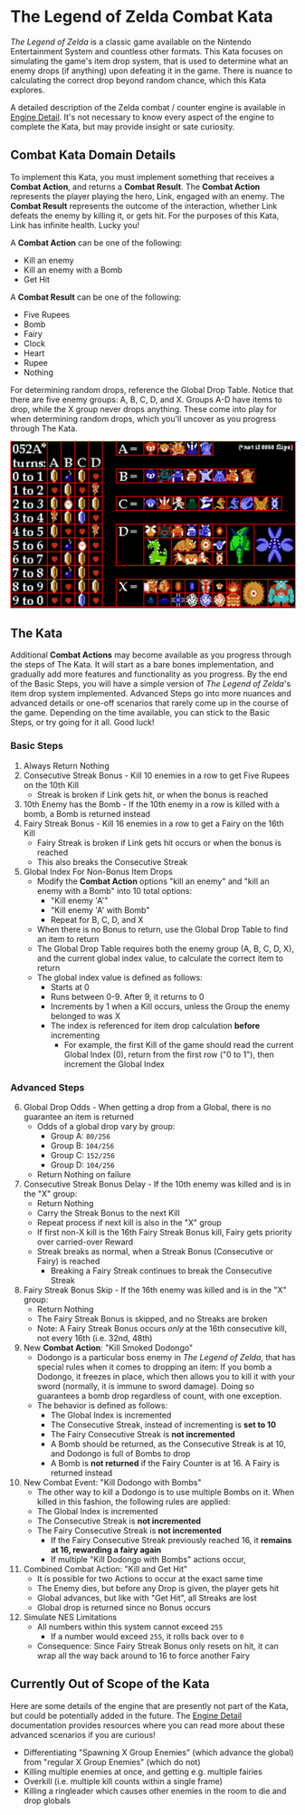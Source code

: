 ﻿# The Legend of Zelda Combat Kata
*The Legend of Zelda* is a classic game available on the Nintendo Entertainment System and countless other formats. This Kata focuses on simulating the game's item drop system, that is used to determine what an enemy drops (if anything) upon defeating it in the game. There is nuance to calculating the correct drop beyond random chance, which this Kata explores.

A detailed description of the Zelda combat / counter engine is available in [Engine Detail](./engine-detail.md). It's not necessary to know every aspect of the engine to complete the Kata, but may provide insight or sate curiosity.

## Combat Kata Domain Details
To implement this Kata, you must implement something that receives a **Combat Action**, and returns a **Combat Result**. The **Combat Action** represents the player playing the hero, Link, engaged with an enemy. The **Combat Result** represents the outcome of the interaction, whether Link defeats the enemy by killing it, or gets hit. For the purposes of this Kata, Link has infinite health. Lucky you!

A **Combat Action** can be one of the following:
- Kill an enemy
- Kill an enemy with a Bomb
- Get Hit

A **Combat Result** can be one of the following:
- Five Rupees
- Bomb
- Fairy
- Clock
- Heart
- Rupee
- Nothing

For determining random drops, reference the Global Drop Table. Notice that there are five enemy groups: A, B, C, D, and X. Groups A-D have items to drop, while the X group never drops anything. These come into play for when determining random drops, which you'll uncover as you progress through The Kata.

![Drop Table](./drop-table-full.png)

## The Kata
Additional **Combat Actions** may become available as you progress through the steps of The Kata. It will start as a bare bones implementation, and gradually add more features and functionality as you progress. By the end of the Basic Steps, you will have a simple version of *The Legend of Zelda*'s item drop system implemented. Advanced Steps go into more nuances and advanced details or one-off scenarios that rarely come up in the course of the game. Depending on the time available, you can stick to the Basic Steps, or try going for it all. Good luck!

### Basic Steps
1. Always Return Nothing
2. Consecutive Streak Bonus - Kill 10 enemies in a row to get Five Rupees on the 10th Kill
   - Streak is broken if Link gets hit, or when the bonus is reached
3. 10th Enemy has the Bomb - If the 10th enemy in a row is killed with a bomb, a Bomb is returned instead
4. Fairy Streak Bonus - Kill 16 enemies in a row to get a Fairy on the 16th Kill
   - Fairy Streak is broken if Link gets hit occurs or when the bonus is reached
   - This also breaks the Consecutive Streak
5. Global Index For Non-Bonus Item Drops
   - Modify the **Combat Action** options "kill an enemy" and "kill an enemy with a Bomb" into 10 total options:
      - "Kill enemy 'A'"
      - "Kill enemy 'A' with Bomb"
      - Repeat for B, C, D, and X
   - When there is no Bonus to return, use the Global Drop Table to find an item to return
   - The Global Drop Table requires both the enemy group (A, B, C, D, X), and the current global index value, to calculate the correct item to return
   - The global index value is defined as follows:
     - Starts at 0
     - Runs between 0-9. After 9, it returns to 0
     - Increments by 1 when a Kill occurs, unless the Group the enemy belonged to was X
     - The index is referenced for item drop calculation **before** incrementing
        - For example, the first Kill of the game should read the current Global Index (0), return from the first row ("0 to 1"), then increment the Global Index
   
### Advanced Steps
6. Global Drop Odds - When getting a drop from a Global, there is no guarantee an item is returned
   - Odds of a global drop vary by group:
      - Group A: `80/256`
      - Group B: `104/256`
      - Group C: `152/256`
      - Group D: `104/256`
   - Return Nothing on failure
7. Consecutive Streak Bonus Delay - If the 10th enemy was killed and is in the "X" group:
   - Return Nothing
   - Carry the Streak Bonus to the next Kill
   - Repeat process if next kill is also in the "X" group
   - If first non-X kill is the 16th Fairy Streak Bonus kill, Fairy gets priority over carried-over Reward
   - Streak breaks as normal, when a Streak Bonus (Consecutive or Fairy) is reached
      - Breaking a Fairy Streak continues to break the Consecutive Streak
8. Fairy Streak Bonus Skip - If the 16th enemy was killed and is in the "X" group:
   - Return Nothing
   - The Fairy Streak Bonus is skipped, and no Streaks are broken
   - Note: A Fairy Streak Bonus occurs *only* at the 16th consecutive kill, not every 16th (i.e. 32nd, 48th)
9. New **Combat Action**: "Kill Smoked Dodongo"
   - Dodongo is a particular boss enemy in *The Legend of Zelda*, that has special rules when it comes to dropping an item: If you bomb a Dodongo, it freezes in place, which then allows you to kill it with your sword (normally, it is immune to sword damage). Doing so guarantees a bomb drop regardless of count, with one exception.
   - The behavior is defined as follows:
     - The Global Index is incremented
     - The Consecutive Streak, instead of incrementing is **set to 10**
     - The Fairy Consecutive Streak is **not incremented**
     - A Bomb should be returned, as the Consecutive Streak is at 10, and Dodongo is full of Bombs to drop
     - A Bomb is **not returned** if the Fairy Counter is at 16. A Fairy is returned instead
10. New Combat Event: "Kill Dodongo with Bombs"
    - The other way to kill a Dodongo is to use multiple Bombs on it. When killed in this fashion, the following rules are applied:
    - The Global Index is incremented
    - The Consecutive Streak is **not incremented**
    - The Fairy Consecutive Streak is **not incremented**
      - If the Fairy Consecutive Streak previously reached 16, it **remains at 16, rewarding a fairy again**
      - If multiple "Kill Dodongo with Bombs" actions occur, 
11. Combined Combat Action: "Kill and Get Hit"
    - It is possible for two Actions to occur at the exact same time
    - The Enemy dies, but before any Drop is given, the player gets hit
    - Global advances, but like with "Get Hit", all Streaks are lost
    - Global drop is returned since no Bonus occurs
12. Simulate NES Limitations
    - All numbers within this system cannot exceed `255`
      - If a number would exceed `255`, it rolls back over to `0`
    - Consequence: Since Fairy Streak Bonus only resets on hit, it can wrap all the way back around to 16 to force another Fairy

## Currently Out of Scope of the Kata
Here are some details of the engine that are presently not part of the Kata, but could be potentially added in the future. The [Engine Detail](./engine-detail.md) documentation provides resources where you can read more about these advanced scenarios if you are curious!

- Differentiating "Spawning X Group Enemies" (which advance the global) from "regular X Group Enemies" (which do not)
- Killing multiple enemies at once, and getting e.g. multiple fairies
- Overkill (i.e. multiple kill counts within a single frame)
- Killing a ringleader which causes other enemies in the room to die and drop globals
